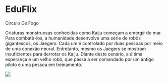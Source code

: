 # EduFlix

Circulo De Fogo

Criaturas monstruosas conhecidas como Kaiju começam a emergir do mar. Para combatê-los, a humanidade desenvolve uma série de robôs gigantescos, os Jaegers. Cada um é controlado por duas pessoas por meio de uma conexão neural. Entretanto, mesmo os Jaegers se mostram insuficientes para derrotar os Kaiju. Diante deste cenário, a última esperança é um velho robô, que passa a ser comandado por um antigo piloto e uma pessoa em treinamento.


![](https://media1.tenor.com/m/fk2fjov6ra4AAAAd/jaeger-pacific-rim.gif)
